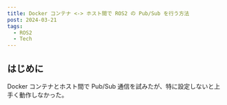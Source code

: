 ```yaml
---
title: Docker コンテナ <-> ホスト間で ROS2 の Pub/Sub を行う方法
post: 2024-03-21
tags:
  - ROS2
  - Tech
---
```


## はじめに

Docker コンテナとホスト間で Pub/Sub 通信を試みたが、特に設定しないと上手く動作しなかった。

## 